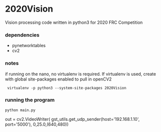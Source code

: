 # 2020Vision

Vision processing code written in python3 for 2020 FRC Competition

### dependencies
 - pynetworktables
 - cv2

### notes
 if running on the nano, no virtualenv is required. If virtualenv is used, create with global site-packages enabled to pull in openCV2
 ```
  virtualenv -p python3 --system-site-packages 2020Vision
 ```

### running the program
```
python main.py
```

out = cv2.VideoWriter( gst_utils.get_udp_sender(host='192.168.1.10', port='5000'), 0,25.0,(640,480))
